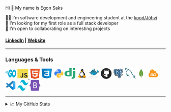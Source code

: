 Hi 👋 My name is Egon Saks  

👨‍💻 I'm software development and engineering student at the [kood/Jõhvi](https://kood.tech)  
🔎 I'm looking for my first role as a full stack developer  
🤝 I'm open to collaborating on interesting projects  

#### [LinkedIn](http://www.linkedin.com/in/egonsaks/) | [Website](https://www.egonsaks.com)

---

### Languages & Tools

<p align="left">

<a href="https://go.dev/doc/" target="_blank" rel="noreferrer"><img src="images/golang.png" width="34" height="34" alt="Go"/></a> <a href="https://www.javascript.com" target="_blank" rel="noreferrer"><img src="images/javascript.png" width="34" height="34" alt="Javascript"/> <a href="https://html.com/html5/" target="_blank" rel="noreferrer"><img src="images/html5.png" width="34" height="32" alt="HTML"/><a href="https://developer.mozilla.org/en-US/docs/Web/CSS" target="_blank" rel="noreferrer"><img src="images/css3.png" width="40" height="34" alt="CSS"/></a><a href="https://www.python.org" target="_blank" rel="noreferrer"><img src="images/python.png" width="36" height="34" alt="Python"/></a><a href="https://www.djangoproject.com" target="_blank" rel="noreferrer"><img src="images/django.png" width="34" height="34" alt="Django"/></a> <a href="https://www.linux.org" target="_blank" rel="noreferrer"><img src="images/linux.png" width="34" height="34" alt="Linux"/></a> <a href="https://www.docker.com/" target="_blank" rel="noreferrer"><img src="images/docker.png" width="34" height="34" alt="Docker"/></a> <a href="https://github.com" target="_blank" rel="noreferrer"><img src="images/github.png" width="34" height="34" alt="Github"/></a> <a href="https://www.postgresql.org" target="_blank" rel="noreferrer"><img src="images/postgres.png" width="34" height="34" alt="Postgres"/></a> <a href="https://www.mysql.com" target="_blank" rel="noreferrer"><img src="images/mysql.png" width="34" height="34" alt="MySql"/></a><a href="https://www.mongodb.com" target="_blank" rel="noreferrer"><img src="images/mongodb.png" width="34" height="34" alt="MongoDB"/></a> <a href="https://aws.amazon.com" target="_blank" rel="noreferrer"><img src="images/aws.png" width="34" height="34" alt="AWS"/></a><a href="https://code.visualstudio.com" target="_blank" rel="noreferrer"><img src="images/vscode.png" width="34" height="34" alt="VSCode"/></a> <a href="https://tailwindcss.com" target="_blank" rel="noreferrer"><img src="images/tailwind.png" width="34" height="34" alt="TailwindCSS"/></a> <a href="https://getbootstrap.com" target="_blank" rel="noreferrer"><img src="images/bootstrap.png" width="34" height="34" alt="Bootstrap"/></a>
</p>


---
<details>
<summary>📈 My GitHub Stats</summary>
<br>

[![Egon's GitHub stats-Dark](https://github-readme-stats.vercel.app/api?username=egonsaks&count_private=true&include_all_commits=true&show_icons=true&theme=dark#gh-dark-mode-only)](https://github.com/egonsaks/github-readme-stats#gh-dark-mode-only)

![Top Langs](https://github-readme-stats.vercel.app/api/top-langs/?username=egonsaks&layout=compact&&theme=dark&show_icons=true)
</details>